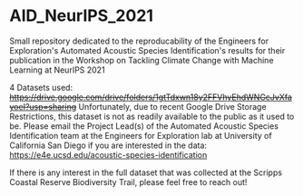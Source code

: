 # AID_NeurIPS_2021
Small repository dedicated to the reproducability of the Engineers for Exploration's Automated Acoustic Species Identification's results for their publication in the Workshop on Tackling Climate Change with Machine Learning at NeurIPS 2021 

4 Datasets used: ~~https://drive.google.com/drive/folders/1gtTdxwn18y2FFVhyEhdWNGcJvXfayoeI?usp=sharing~~
Unfortunately, due to recent Google Drive Storage Restrictions, this dataset is not as readily available to the public as it used to be. Please email the Project Lead(s) of the Automated Acoustic Species Identification team at the Engineers for Exploration lab at University of California San Diego if you are interested in the data: https://e4e.ucsd.edu/acoustic-species-identification

If there is any interest in the full dataset that was collected at the Scripps Coastal Reserve Biodiversity Trail, please feel free to reach out!
